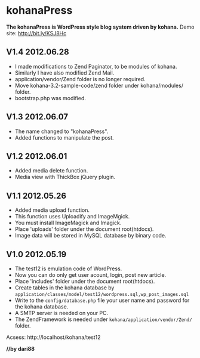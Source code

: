 kohanaPress
===========
**The kohanaPress is WordPress style blog system driven by kohana.**
Demo site: http://bit.ly/KSJ8Hc

V1.4 2012.06.28
---------------
- I made modifications to Zend Paginator, to be modules of kohana.
- Similarly I have also modified Zend Mail.
- application/vendor/Zend folder is no longer required.
- Move kohana-3.2-sample-code/zend folder under kohana/modules/ folder.
- bootstrap.php was modified.
 
V1.3 2012.06.07
---------------
- The name changed to "kohanaPress".
- Added functions to manipulate the post.

V1.2 2012.06.01
---------------
- Added media delete function.
- Media view with ThickBox jQuery plugin.


V1.1 2012.05.26
---------------
- Added media upload function.
- This function uses Uploadify and ImageMgick.
- You must install ImageMagick and Imagick.
- Place 'uploads' folder under the document root(htdocs).
- Image data will be stored in MySQL database by binary code.


V1.0 2012.05.19
---------------
- The test12 is emulation code of WordPress.
- Now you can do only get user acount, login, post new article.
- Place 'includes' folder under the document root(htdocs).
- Create tables in the kohana database by `application/classes/model/test12/wordpress.sql,wp_post_images.sql`
- Write to the `config/database.php` file your user name and password for the kohana database.
- A SMTP server is needed on your PC.
- The ZendFramework is needed under `kohana/application/vendor/Zend/` folder.

Acsess: http://localhost/kohana/test12

**//by dari88**
